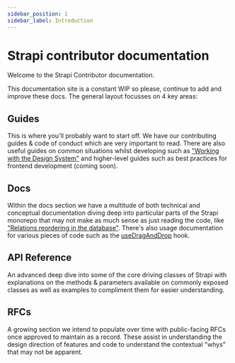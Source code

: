 ```yaml
---
sidebar_position: 1
sidebar_label: Introduction
---
```


# Strapi contributor documentation

Welcome to the Strapi Contributor documentation.

This documentation site is a constant WIP so please, continue to add and improve these docs. The general layout focusses on 4 key areas:

## Guides

This is where you'll probably want to start off. We have our contributing guides & code of conduct which are very important to read. There are also useful guides on common situations whilst developing such as ["Working with the Design System"](/guides/working-with-the-design-system) and higher-level guides such as best practices for frontend development (coming soon).

## Docs

Within the docs section we have a multitude of both technical and conceptual documentation diving deep into particular parts of the Strapi monorepo that may not make as much sense as just reading the code, like ["Relations reordering in the database"](/docs/core/database/relations/reordering). There's also usage documentation for various pieces of code such as the [useDragAndDrop](/docs/core/content-manager/hooks/use-drag-and-drop) hook.

## API Reference

An advanced deep dive into some of the core driving classes of Strapi with explanations on the methods & parameters available on commonly exposed classes as well as examples to compliment them for easier understanding.

## RFCs

A growing section we intend to populate over time with public-facing RFCs once approved to maintain as a record. These assist in understanding the design direction of features and code to understand the contextual "whys" that may not be apparent.
